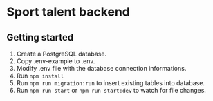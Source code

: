 # Sport talent backend

## Getting started

1. Create a PostgreSQL database.
2. Copy .env-example to .env.
3. Modify .env file with the database connection informations.
4. Run ```npm install```
5. Run ```npm run migration:run``` to insert existing tables into database.
6. Run ```npm run start``` or ```npm run start:dev``` to watch for file changes.

